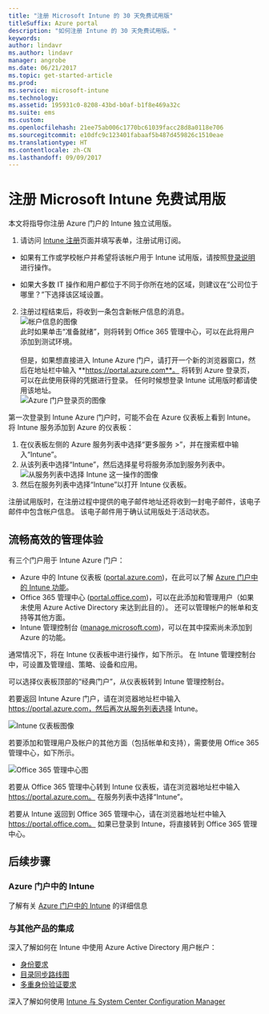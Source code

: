 ```yaml
---
title: "注册 Microsoft Intune 的 30 天免费试用版"
titleSuffix: Azure portal
description: "如何注册 Intune 的 30 天免费试用版。"
keywords: 
author: lindavr
ms.author: lindavr
manager: angrobe
ms.date: 06/21/2017
ms.topic: get-started-article
ms.prod: 
ms.service: microsoft-intune
ms.technology: 
ms.assetid: 195931c0-8208-43bd-b0af-b1f8e469a32c
ms.suite: ems
ms.custom: 
ms.openlocfilehash: 21ee75ab006c1770bc61039facc28d8a0118e706
ms.sourcegitcommit: e10dfc9c123401fabaaf5b487d459826c1510eae
ms.translationtype: HT
ms.contentlocale: zh-CN
ms.lasthandoff: 09/09/2017
---
```

# <a name="sign-up-for-a-microsoft-intune-free-trial"></a>注册 Microsoft Intune 免费试用版


本文将指导你注册 Azure 门户的 Intune 独立试用版。

1. 请访问 [Intune 注册](https://portal.office.com/Signup/Signup.aspx?OfferId=40BE278A-DFD1-470a-9EF7-9F2596EA7FF9&dl=INTUNE_A&ali=1#0%20)页面并填写表单，注册试用订阅。
* 如果有工作或学校帐户并希望将该帐户用于 Intune 试用版，请按照[登录说明](/intune/account-sign-up)进行操作。

* 如果大多数 IT 操作和用户都位于不同于你所在地的区域，则建议在“公司位于哪里？”下选择该区域设置。

2. 注册过程结束后，将收到一条包含新帐户信息的消息。 <br/> ![帐户信息的图像](./media/2-end-of-sign-up-process.png) <br/>此时如果单击“准备就绪”，则将转到 Office 365 管理中心，可以在此将用户添加到测试环境。 <br/><br/>但是，如果想直接进入 Intune Azure 门户，请打开一个新的浏览器窗口，然后在地址栏中输入 **https://portal.azure.com**。 将转到 Azure 登录页，可以在此使用获得的凭据进行登录。 任何时候想登录 Intune 试用版时都请使用该地址。 <br/> ![Azure 门户登录页的图像](./media/azure-portal-signin.png)

第一次登录到 Intune Azure 门户时，可能不会在 Azure 仪表板上看到 Intune。 将 Intune 服务添加到 Azure 的仪表板：
1. 在仪表板左侧的 Azure 服务列表中选择“更多服务 >”，并在搜索框中输入“Intune”。
2. 从该列表中选择“Intune”，然后选择星号将服务添加到服务列表中。<br/> ![从服务列表中选择 Intune 这一操作的图像](./media/azure-add-intune1.png)
3. 然后在服务列表中选择“Intune”以打开 Intune 仪表板。

注册试用版时，在注册过程中提供的电子邮件地址还将收到一封电子邮件，该电子邮件中包含帐户信息。 该电子邮件用于确认试用版处于活动状态。



## <a name="keeping-the-admin-experiences-straight"></a>流畅高效的管理体验


有三个门户用于 Intune Azure 门户：
- Azure 中的 Intune 仪表板 ([portal.azure.com](https://portal.azure.com))，在此可以了解 [Azure 门户中的 Intune 功能](what-is-intune.md)。
- Office 365 管理中心 ([portal.office.com](https://portal.office.com))，可以在此添加和管理用户（如果未使用 Azure Active Directory 来达到此目的）。 还可以管理帐户的帐单和支持等其他方面。
- Intune 管理控制台 ([manage.microsoft.com](https://manage.microsoft.com))，可以在其中探索尚未添加到 Azure 的功能。

通常情况下，将在 Intune 仪表板中进行操作，如下所示。 在 Intune 管理控制台中，可设置及管理组、策略、设备和应用。

可以选择仪表板顶部的“经典门户”，从仪表板转到 Intune 管理控制台。

若要返回 Intune Azure 门户，请在浏览器地址栏中输入 https://portal.azure.com，然后再次从服务列表选择 Intune。

 ![Intune 仪表板图像](./media/intune-azure-dashboard.png)


若要添加和管理用户及帐户的其他方面（包括帐单和支持），需要使用 Office 365 管理中心，如下所示。

![Office 365 管理中心图](./media/office-admin-center.png)

若要从 Office 365 管理中心转到 Intune 仪表板，请在浏览器地址栏中输入 https://portal.azure.com。 在服务列表中选择“Intune”。

若要从 Intune 返回到 Office 365 管理中心，请在浏览器地址栏中输入 https://portal.office.com。 如果已登录到 Intune，将直接转到 Office 365 管理中心。

## <a name="next-steps"></a>后续步骤

### <a name="intune-in-the-azure-portal"></a>Azure 门户中的 Intune
了解有关 [Azure 门户中的 Intune](what-is-intune.md) 的详细信息

### <a name="integration-with-other-products"></a>与其他产品的集成
深入了解如何在 Intune 中使用 Azure Active Directory 用户帐户：
- [身份要求](https://docs.microsoft.com/active-directory/active-directory-hybrid-identity-design-considerations-overview#design-considerations-overview)
- [目录同步路线图](https://docs.microsoft.com/active-directory/active-directory-hybrid-identity-design-considerations-directory-sync-requirements)
- [多重身份验证要求](https://docs.microsoft.com/active-directory/active-directory-hybrid-identity-design-considerations-multifactor-auth-requirements)

深入了解如何使用 [Intune 与 System Center Configuration Manager](https://docs.microsoft.com/sccm/mdm/understand/hybrid-mobile-device-management)
